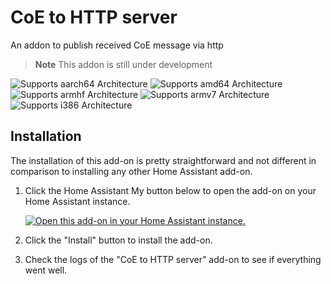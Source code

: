 # CoE to HTTP server

An addon to publish received CoE message via http

> **Note**
> This addon is still under development

![Supports aarch64 Architecture][aarch64-shield]
![Supports amd64 Architecture][amd64-shield]
![Supports armhf Architecture][armhf-shield]
![Supports armv7 Architecture][armv7-shield]
![Supports i386 Architecture][i386-shield]

## Installation

The installation of this add-on is pretty straightforward and not different in
comparison to installing any other Home Assistant add-on.

1. Click the Home Assistant My button below to open the add-on on your Home
   Assistant instance.

   [![Open this add-on in your Home Assistant instance.][addon-badge]][addon]

2. Click the "Install" button to install the add-on.
3. Check the logs of the "CoE to HTTP server" add-on to see if everything went well.

[addon-badge]: https://my.home-assistant.io/badges/supervisor_addon.svg
[addon]: https://my.home-assistant.io/redirect/supervisor_addon/?addon=a824d5a9_ta_coe&repository_url=https%3A%2F%2Fgithub.com%2FDeerMaximum%2Fha-addons

[aarch64-shield]: https://img.shields.io/badge/aarch64-yes-green.svg
[amd64-shield]: https://img.shields.io/badge/amd64-yes-green.svg
[armhf-shield]: https://img.shields.io/badge/armhf-yes-green.svg
[armv7-shield]: https://img.shields.io/badge/armv7-yes-green.svg
[i386-shield]: https://img.shields.io/badge/i386-yes-green.svg
